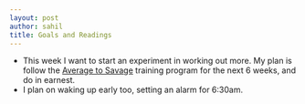 ```yaml
---
layout: post
author: sahil
title: Goals and Readings
---
```


* This week I want to start an experiment in working out more. My plan is follow the [Average to Savage](https://www.strongerbyscience.com/training-toolkit/) training program for the next 6 weeks, and do in earnest.
* I plan on waking up early too, setting an alarm for 6:30am.
